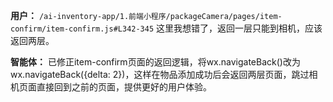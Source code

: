 **用户：** 
`/ai-inventory-app/1.前端小程序/packageCamera/pages/item-confirm/item-confirm.js#L342-345`  这里我想错了，返回一层只能到相机，应该返回两层。

**智能体：** 
已修正item-confirm页面的返回逻辑，将wx.navigateBack()改为wx.navigateBack({delta: 2})，这样在物品添加成功后会返回两层页面，跳过相机页面直接回到之前的页面，提供更好的用户体验。
